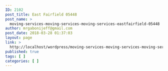 ```yaml
---
ID: 2102
post_title: East Fairfield 05448
post_name: >
  moving-services-moving-services-moving-services-eastfairfield-05448
author: mrgabonijeff@gmail.com
post_date: 2018-03-28 01:37:03
layout: page
link: >
  http://localhost/wordpress/moving-services-moving-services-moving-services-eastfairfield-05448/
published: true
tags: [ ]
categories: [ ]
---
```

